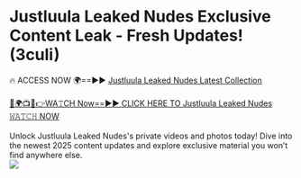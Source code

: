 # Justluula Leaked Nudes Exclusive Content Leak - Fresh Updates! (3culi)

🔥 ACCESS NOW 🌍==►► <a href="https://tinyurl.com/2mz8nhtm" rel="nofollow">Justluula Leaked Nudes Latest Collection</a>
<br><br>
[🔴🌍📺📱👉WA𝚃CH Now==►► CLICK HERE TO Justluula Leaked Nudes 𝚆𝙰𝚃𝙲𝙷 NOW](https://tinyurl.com/2mz8nhtm)
<br><br>
Unlock Justluula Leaked Nudes's private videos and photos today! Dive into the newest 2025 content updates and explore exclusive material you won’t find anywhere else.
<br>
<a href="https://tinyurl.com/2mz8nhtm" rel="nofollow" data-target="animated-image.originalLink"><img src="https://camo.githubusercontent.com/8a4f000d20f83aca3bf7ec5f350d767afa0574a8a352519fd8cfa583a6f93a33/68747470733a2f2f692e696d6775722e636f6d2f644a486b345a712e676966" data-canonical-src="https://i.imgur.com/dJHk4Zq.gif" style="max-width: 100%; display: inline-block;" data-target="animated-image.originalImage"></a>
<br>
